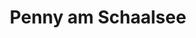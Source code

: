 ---
title: "Penny am Schaalsee"
url: /zarrentin-am-schaalsee/penny-am-schaalsee/
shop: Supermarkt
---